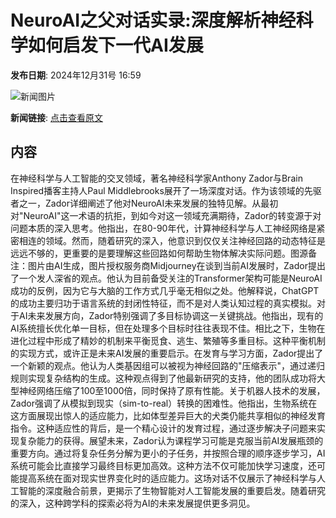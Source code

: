 # NeuroAI之父对话实录:深度解析神经科学如何启发下一代AI发展

**发布日期**: 2024年12月31号 16:59

![新闻图片](https://pic.chinaz.com/picmap/202405161743155421_7.jpg)

**新闻链接**: [点击查看原文](https://www.aibase.com/zh/news/14398)

## 内容

在神经科学与人工智能的交叉领域，著名神经科学家Anthony Zador与Brain Inspired播客主持人Paul Middlebrooks展开了一场深度对话。作为该领域的先驱者之一，Zador详细阐述了他对NeuroAI未来发展的独特见解。从最初对"NeuroAI"这一术语的抗拒，到如今对这一领域充满期待，Zador的转变源于对问题本质的深入思考。他指出，在80-90年代，计算神经科学与人工神经网络是紧密相连的领域。然而，随着研究的深入，他意识到仅仅关注神经回路的动态特征是远远不够的，更重要的是要理解这些回路如何帮助生物体解决实际问题。图源备注：图片由AI生成，图片授权服务商Midjourney在谈到当前AI发展时，Zador提出了一个发人深省的观点。他认为目前备受关注的Transformer架构可能是NeuroAI成功的反例，因为它与大脑的工作方式几乎毫无相似之处。他解释说，ChatGPT的成功主要归功于语言系统的封闭性特征，而不是对人类认知过程的真实模拟。对于AI未来发展方向，Zador特别强调了多目标协调这一关键挑战。他指出，现有的AI系统擅长优化单一目标，但在处理多个目标时往往表现不佳。相比之下，生物在进化过程中形成了精妙的机制来平衡觅食、逃生、繁殖等多重目标。这种平衡机制的实现方式，或许正是未来AI发展的重要启示。在发育与学习方面，Zador提出了一个新颖的观点。他认为人类基因组可以被视为神经回路的"压缩表示"，通过递归规则实现复杂结构的生成。这种观点得到了他最新研究的支持，他的团队成功将大型神经网络压缩了100至1000倍，同时保持了原有性能。关于机器人技术的发展，Zador强调了从模拟到现实（sim-to-real）转换的困难性。他指出，生物系统在这方面展现出惊人的适应能力，比如体型差异巨大的犬类仍能共享相似的神经发育指令。这种适应性的背后，是一个精心设计的发育过程，通过逐步解决子问题来实现复杂能力的获得。展望未来，Zador认为课程学习可能是克服当前AI发展瓶颈的重要方向。通过将复杂任务分解为更小的子任务，并按照合理的顺序逐步学习，AI系统可能会比直接学习最终目标更加高效。这种方法不仅可能加快学习速度，还可能提高系统在面对现实世界变化时的适应能力。这场对话不仅展示了神经科学与人工智能的深度融合前景，更揭示了生物智能对人工智能发展的重要启发。随着研究的深入，这种跨学科的探索必将为AI的未来发展提供更多洞见。
